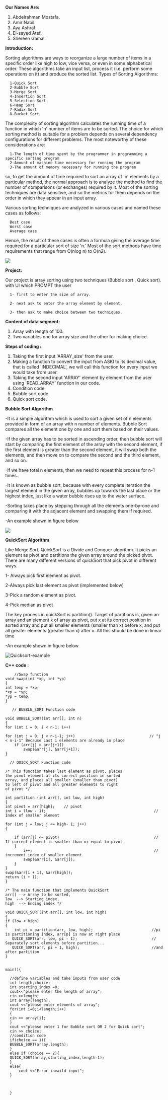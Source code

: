 **Our Names Are:**

  1. Abdelrahman Mostafa.
  2. Amir Nabil.
  3. Aya Ashraf.
  4. El-sayed Atef.
  5. Shereen Gamal.

**Introduction:**

  Sorting algorithms are ways to reorganize a large number of items in a specific order like high to low, vice versa, or even in some alphabetical order.
  These algorithms take an input list, process it (i.e. perform some operations on it) and produce the sorted list.
  Types of Sorting Algorithms:
      
      1-Quick Sort
      2-Bubble Sort
      3-Merge Sort
      4-Insertion Sort
      5-Selection Sort
      6-Heap Sort
      7-Radix Sort
      8-Bucket Sort
  The complexity of sorting algorithm calculates the running time of a function in which 'n' number of items are to be sorted. The choice for which sorting method is suitable
  for a problem depends on several dependency configurations for different problems. The most noteworthy of these considerations are:
  
      1-The length of time spent by the programmer in programming a specific sorting program
      2-Amount of machine time necessary for running the program
      3-The amount of memory necessary for running the program
      
   so, to get the amount of time required to sort an array of 'n' elements by a particular method, the normal approach is to analyze the method to find the number of comparisons
   (or exchanges) required by it. Most of the sorting techniques are data sensitive, and so the metrics for them depends on the order in which they appear in an input array.
      
   Various sorting techniques are analyzed in various cases and named these cases as follows:

      Best case
      Worst case
      Average case
  Hence, the result of these cases is often a formula giving the average time required for a particular sort of size 'n.' Most of the sort methods have time requirements that
  range from O(nlog n) to O(n2).
  
 ![](https://miro.medium.com/max/2048/1*bKZUD0XAHlIVXoZ171Jxwg.jpeg)
 
**Project:**

  Our project is array sorting using two techniques (Bubble sort , Quick sort).
    with UI which PROMPT the user  
    
      1- first to enter the size of array.
      
      2- next ask to enter the array element by element.
      
      3- then ask to make choice between two techniques.
      
    
**Content of data segment:**
  1. Array with length of 100.
  2. Two variables one for array size and the other for making choice.
    
**Steps of  coding :**
  1. Taking the first input 'ARRAY_size' from the user.
  2. Making a function to convert the input from ASKI to its decimal value, that is called 'INDECIMAL', we will call this function for every input we would take from user.
  3. Taking the second input 'ARRAY' element by element from the user using 'READ_ARRAY' function in our code.
  4. Condition code.
  6. Bubble sort code.
  7. Quick sort code.
  
**Bubble Sort Algorithm**


  -It is a simple algorithm which is used to sort a given set of n elements provided in form of an array with n number of elements. Bubble Sort compares all the element one by   one and sort them based on their values.
  
  -If the given array has to be sorted in ascending order, then bubble sort will start by comparing the first element of the array with the second element, if the first element
   is greater than the second element, it will swap both the elements, and then move on to compare the second and the third element, and so on.
   
   -If we have total n elements, then we need to repeat this process for n-1 times.
   
   -It is known as bubble sort, because with every complete iteration the largest element in the given array, bubbles up towards the last place or the highest index, just like a water bubble rises up to the water surface.
   
  -Sorting takes place by stepping through all the elements one-by-one and comparing it with the adjacent element and swapping them if required.
  
  -An example shown in figure below
  
  ![](Images/Bubble-sort-example.gif)

**QuickSort Algorithm**


Like Merge Sort, QuickSort is a Divide and Conquer algorithm. It picks an element as pivot and partitions the given array around the picked pivot. There are many different versions of quickSort that pick pivot in different ways.   

1-  Always pick first element as pivot.

2-Always pick last element as pivot (implemented below)

3-Pick a random element as pivot.

4-Pick median as pivot
 
The key process in quickSort is partition(). Target of partitions is, given an array and an element x of array as pivot, put x at its correct position in sorted array and put all smaller elements (smaller than x) before x, and put all greater elements (greater than x) after x. All this should be done in linear time
 
 -An example shown in figure below
 
 
![Quicksort-example](https://user-images.githubusercontent.com/76921794/104107197-5d97a980-526f-11eb-93d6-a98e8372d04b.gif)


  
**C++ code :**

     
     
        //Swap function
    void swap(int *xp, int *yp) 
    { 
    int temp = *xp; 
    *xp = *yp; 
    *yp = temp; 
    }
    
       // BUBBLE_SORT Function code 
       
    void BUBBLE_SORT(int arr[], int n)  
    {  
    for (int i = 0; i < n-1; i++)      
    
    for (int j = 0; j < n-i-1; j++)                                 // "j < n-i-1" Because Last i elements are already in place  
        if (arr[j] > arr[j+1])  
            swap(&arr[j], &arr[j+1]);  
    }  
  
      // QUICK_SORT Function code
      
    /* This function takes last element as pivot, places 
    the pivot element at its correct position in sorted 
    array, and places all smaller (smaller than pivot) 
    to left of pivot and all greater elements to right 
    of pivot */
    
    int partition (int arr[], int low, int high) 
    { 
    int pivot = arr[high];    // pivot 
    int i = (low - 1);                                                // Index of smaller element 
  
    for (int j = low; j <= high- 1; j++) 
    { 

        if (arr[j] <= pivot)                                          // If current element is smaller than or equal to pivot 
        { 
            i++;                                                      // increment index of smaller element 
            swap(&arr[i], &arr[j]); 
        } 
    } 
    swap(&arr[i + 1], &arr[high]); 
    return (i + 1); 
    } 
  
    /* The main function that implements QuickSort 
    arr[] --> Array to be sorted, 
    low  --> Starting index, 
    high  --> Ending index */
    
    void QUICK_SORT(int arr[], int low, int high) 
    { 
    if (low < high) 
    { 
        int pi = partition(arr, low, high);                          //pi is partitioning index, arr[p] is now at right place 
       QUICK_SORT(arr, low, pi - 1);                                 // Separately sort elements before partition...
       QUICK_SORT(arr, pi + 1, high);                                //and after partition 
    } 

    
    main(){
  
      //define variables and take inputs from user code 
      int length,choice;
      int starting_index =0;
      cout<<"please enter the length of array";
      cin >>length;
      int array[length];
      cout <<"please enter elements of array";
      for(int i=0;i<length;i++)
      {
      cin >> array[i];
      }
      cout <<"please enter 1 for Bubble sort OR 2 for Quick sort";
      cin >> choice;
      //condition code
      if(choice == 1){
      BUBBLE_SORT(array,length);
      }
      else if (choice == 2){ 
      QUICK_SORT(array,starting_index,length-1);
      }
      else{
          cout <<"Error invaild input";
      }
  
  
  
      }
  
  
  


